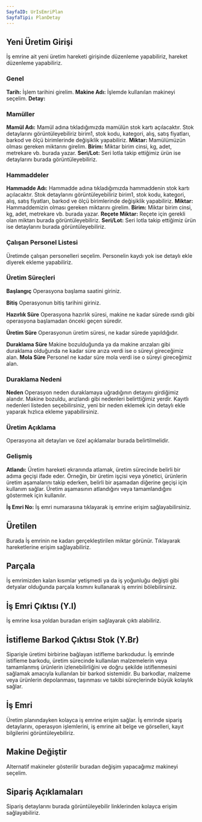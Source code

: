 ```yaml
---
SayfaID: UrIsEmriPlan
SayfaTipi: PlanDetay
---
```


## Yeni Üretim Girişi

İş emrine ait yeni üretim hareketi girişinde düzenleme yapabiliriz, hareket düzenleme yapabiliriz.

### Genel

**Tarih:** İşlem tarihini girelim.
**Makine Adı:** İşlemde kullanılan makineyi seçelim.
**Detay:**

### Mamüller

**Mamül Adı:** Mamül adına tıkladığımızda mamülün stok kartı açılacaktır. 
	Stok detaylarını görüntüleyebiliriz birim1, stok kodu, kategori, alış, satış fiyatları, barkod ve ölçü birimlerinde değişiklik yapabiliriz.
**Miktar:** Mamülümüzün olması gereken miktarını girelim. 
**Birim:** Miktar birim cinsi, kg, adet, metrekare vb. burada yazar.
**Seri/Lot:** Seri lotla takip ettiğimiz ürün ise detaylarını burada görüntüleyebiliriz.

### Hammaddeler

**Hammadde Adı:** Hammadde adına tıkladığımızda hammaddenin stok kartı açılacaktır. 
	Stok detaylarını görüntüleyebiliriz birim1, stok kodu, kategori, alış, satış fiyatları, barkod ve ölçü birimlerinde değişiklik yapabiliriz.
**Miktar:** Hammaddemizin olması gereken miktarını girelim. 
**Birim:** Miktar birim cinsi, kg, adet, metrekare vb. burada yazar.
**Reçete Miktar:** Reçete için gerekli olan miktarı burada görüntüleyebiliriz.
**Seri/Lot:** Seri lotla takip ettiğimiz ürün ise detaylarını burada görüntüleyebiliriz.

### Çalışan Personel Listesi

Üretimde çalışan personelleri seçelim. Personelin kaydı yok ise detaylı ekle diyerek ekleme yapabiliriz.

### Üretim Süreçleri

**Başlangıç** Operasyona başlama saatini giriniz.

**Bitiş** Operasyonun bitiş tarihini giriniz.

**Hazırlık Süre** Operasyona hazırlık süresi, makine ne kadar sürede ısındı gibi operasyona başlamadan önceki geçen süredir.

**Üretim Süre** Operasyonun üretim süresi, ne kadar sürede yapıldığıdır.

**Duraklama Süre** Makine bozulduğunda ya da makine arızaları gibi duraklama olduğunda ne kadar süre arıza verdi ise o süreyi gireceğimiz alan.
**Mola Süre** Personel ne kadar süre mola verdi ise o süreyi gireceğimiz alan. 

### Duraklama Nedeni

**Neden** Operasyon neden duraklamaya uğradığının detayını girdiğimiz alandır. Makine bozuldu, arızlandı gibi nedenleri belirttiğimiz yerdir. 
Kayıtlı nedenleri listeden seçebilirsiniz, yeni bir neden eklemek için detaylı ekle yaparak hızlıca ekleme yapabilirsiniz.

### Üretim Açıklama

Operasyona ait detayları ve özel açıklamalar burada belirtilmelidir.

### Gelişmiş

**Atlandı:** Üretim hareketi ekranında atlamak, üretim sürecinde belirli bir adıma geçişi ifade eder. 
	Örneğin, bir üretim işçisi veya yönetici, ürünlerin üretim aşamalarını takip ederken, belirli bir aşamadan diğerine geçişi için kullanım sağlar.
	Üretim aşamasının atlandığını veya tamamlandığını göstermek için kullanılır.

**İş Emri No:** İş emri numarasına tıklayarak iş emrine erişim sağlayabilirsiniz.

## Üretilen 

Burada İş emrinin ne kadarı gerçekleştirilen miktar görünür. Tıklayarak hareketlerine erişim sağlayabiliriz.

## Parçala

İş emrimizden kalan kısımlar yetişmedi ya da iş yoğunluğu değişti gibi detyalar olduğunda parçala kısmını kullanarak iş emrini bölebilirsiniz.

## İş Emri Çıktısı (Y.I)

İş emrine kısa yoldan buradan erişim sağlayarak çıktı alabiliriz.

## İstifleme Barkod Çıktısı Stok (Y.Br)

Siparişle üretimi birbirine bağlayan istifleme barkodudur.
İş emrinde istifleme barkodu, üretim sürecinde kullanılan malzemelerin veya tamamlanmış ürünlerin izlenebilirliğini ve doğru şekilde istiflenmesini sağlamak amacıyla kullanılan bir barkod sistemidir. 
Bu barkodlar, malzeme veya ürünlerin depolanması, taşınması ve takibi süreçlerinde büyük kolaylık sağlar.

## İş Emri

Üretim planındayken kolayca iş emrine erişim sağlar. 
İş emrinde sipariş detaylarını, operasyon işlemlerini, iş emrine ait belge ve görselleri, kayıt bilgilerini görüntüleyebiliriz.

## Makine Değiştir

Alternatif makineler gösterilir buradan değişim yapacağımız makineyi seçelim.

## Sipariş Açıklamaları

Sipariş detaylarını burada görüntüleyebilir linklerinden kolayca erişim sağlayabiliriz.